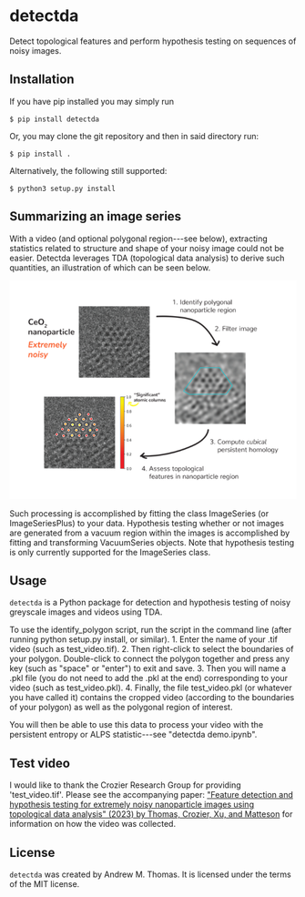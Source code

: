 # detectda

Detect topological features and perform hypothesis testing on sequences of noisy images. 

## Installation

If you have pip installed you may simply run

```
$ pip install detectda
```

Or, you may clone the git repository and then in said directory run:

```
$ pip install .
```

Alternatively, the following still supported:

```
$ python3 setup.py install
```

## Summarizing an image series

With a video (and optional polygonal region---see below), extracting statistics related to structure and shape of your noisy image could not be easier. Detectda leverages TDA (topological data analysis) to derive such quantities, an illustration
of which can be seen below. 

![Illustration of the detectda algorithm](detectdaALGORITHM.png)

Such processing is accomplished by fitting the class ImageSeries (or ImageSeriesPlus) to your data. Hypothesis testing whether or not images are generated from a vacuum region within the images is accomplished by fitting and transforming VacuumSeries objects. Note that hypothesis testing is only currently supported for the ImageSeries class. 

## Usage

`detectda` is a Python package for detection and hypothesis testing of noisy greyscale images and videos using TDA.

To use the identify_polygon script, run the script in the command line (after running python setup.py install, or similar). 
	1. Enter the name of your .tif video (such as test_video.tif). 
	2. Then right-click to select the boundaries of your polygon. Double-click to connect the polygon together and press any key (such as "space" or "enter") to exit and save. 
	3. Then you will name a .pkl file (you do not need to add the .pkl at the end) corresponding to your video (such as test_video.pkl). 
	4. Finally, the file test_video.pkl (or whatever you have called it) contains the cropped video (according to the boundaries of your polygon) as well as the polygonal region of interest. 

You will then be able to use this data to process your video with the persistent entropy or ALPS statistic---see "detectda demo.ipynb".

## Test video

I would like to thank the Crozier Research Group for providing 'test_video.tif'. Please see the accompanying paper: ["Feature detection and hypothesis testing for extremely noisy nanoparticle images using topological data analysis" (2023) by Thomas, Crozier, Xu, and Matteson](https://www.tandfonline.com/doi/epdf/10.1080/00401706.2023.2203744) for information on how the video was collected.

## License

`detectda` was created by Andrew M. Thomas. It is licensed under the terms of the MIT license. 

